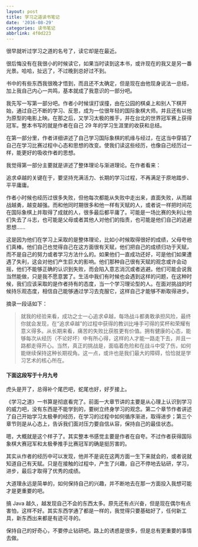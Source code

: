 ```yaml
---
layout: post
title: 学习之道读书笔记
date: '2016-08-29'
categories: 读书笔记
abbrlink: 4f0d223
---
```


很早就听过学习之道的名号了，读它却是在最近。

很后悔没有在我很小的时候读它，如果当时读到这本书，或许现在的我又是另一番光景。哈哈，扯远了，不过晚到总好过不到。

书中的有些东西我很晚才悟到，而且还不太确定，但是现在由他现身说法一总结，加上我自己内心一共鸣，基本就成了我意识的一部分吧。
<!-- more -->
我先写一写第一部分吧。作者小时候误打误撞，由在公园的棋桌上和别人下棋开始，通过自己不断的学习、反思，成为一位很年轻的国际象棋大师。并且还有以他为原型的电影上映。在那之后，又学习太极的推手，并在台北的世界冠军赛上获得冠军。整本书写的就是作者在自己 29 年的学习生涯里的收获和总结。

在第一部分里，作者详细讲述了自己学习国际象棋的机缘与经过，在这当中穿插了自己在学习比赛过程中心态和思想的改变。使我们读这些经历，也像自己经历过一样，能更好的吸收作者的思想。

我觉得第一部分主要就是讲述了整体理论与渐进理论。在作者看来：

追求卓越的关键在于，要坚持充满活力、长期的学习过程，不再满足于原地踏步、平平庸庸。

作者小时候也经历过很多失败，但他每次都能从失败中走出来，直面失败，从而越战越勇，越变越强。而和他同时期很多和他一样有天赋的人，或者说一样把时间花在国际象棋上并取得了成就的人，很多最后都平庸了。可能是一场比赛的失利让他们失去了斗志，也可能是父母或者其他人对他们的指责，也可能是他们自己的逃避思想……

这是因为他们在学习上采取的是整体理论，比如小时候取得很好的成绩，父母夸他们真棒。他们自己也觉得自己在这方面很有天赋，他们把自己的成绩归功于天赋，而不是自己的努力或者学习方法什么的。如果他们一直成功还好，可是他们如果遭遇了失利，这会对他们产生巨大的影响。他们那种自己很有天赋的观念或许会动摇，他们不能够正确的认识到失败，而会陷入意志消沉或者逃避。他们可能会说我当然能做，只是我不愿意罢了。生活中我们有时候也会遇到这样的问题，在这种时候，我们应该采取的是作者持有的态度，当一个学习理论型的人。在面对挑战的时候持乐观态度，相信自己能够通过学习去克服它，这样自己才能够不断取得进步。

摘录一段话如下：

> 就我的经验来看，成功之士一心追求卓越，每场战斗都勇敢承担风险，最终你就会发现，在“追求卓越”的过程中获得的教训比唾手可得的奖杯和荣耀有意义得多。从长期来看，痛苦的失败比获胜更有价值。拥有健康的心态，能够每次从经历（不论好坏）中有所心得，这样的人才能一路走下去，并且一路都走得开心。当然，真正的挑战是，面临着危险和在战斗中受了伤，如何能继续保持这种长期视角。这一点，或许也是我们最大的障碍，恰恰就是学习艺术的核心所在。

#### 下面这段写于十月九号

虎头是开了，总得补个尾巴吧，蛇尾也好，好歹接上。

《学习之道》一书算是彻底看完了。前面一大章节讲的主要是从心理上认识到学习的威力吧，没有东西是不能学到的，要树立终身学习的观念。第二个章节作者讲述了自己开始学习太极拳的经历，在学习的过程中如何循序渐进，取得进步；第三个章节则是从心态上，告诉我们面对压力要自信从容，保持自己的最佳状态。

嗯，大概就是这个样子了。其实整本书感觉主要是作者在自夸。不过作者获得国际象棋大赛冠军和太极拳推手比赛冠军的确是挺厉害的。

其实从作者的经历中可以发现，他并不是说在这两方面一生下来就会的，或者说就知道自己有天赋。只是在接触的过程中，产生了兴趣，自己不停地去钻研，学习，进步，最后才取得了优秀的成绩。

大道理永远是简单的，如何保持自己的兴趣，并不断地去在那一方面投入我想可能才是更重要的吧。

搞 Java 越久，越发现自己不会的东西太多。原先还有点兴奋，但是现在偶尔有点害怕，这样不好。其实东西学通了都是一样的，我觉得只要基础好了，任何新工具，新东西出来都是有迹可寻的。

保持自己的好奇心，不要停止钻研吧。路上的诱惑是很多，但是总有更重要的事情去做。
